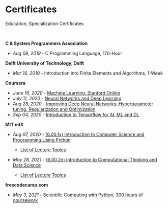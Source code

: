 # Certificates  
Education, Specialization Certificates 

<p>&nbsp;</p>

**C & System Programmers Association**
- *Aug 08,  2019* -	C Programming Language, 170-Hour

**Delft University of Technology, Delft**
- *Mar 16,  2019* -	Introduction into Finite Elements and Algorithms, 1-Week


**Coursera**
- *June 16, 2020* - [Machine Learning, Stanford Online](https://www.coursera.org/account/accomplishments/certificate/XSGXUK2MG5HV)  
- *July 11, 2020*	- [Neural Networks and Deep Learning](https://www.coursera.org/account/accomplishments/certificate/B42UELSV5N9G)  
- *Aug 28,  2020*	- [Improving Deep Neural Networks: Hyperparameter tuning, Regularization and Optimization](https://www.coursera.org/account/accomplishments/certificate/RVR3MTM8GD8D)  
- *Sep 04,  2020*	- [Introduction to Tensorflow for AI, ML and DL](https://www.coursera.org/account/accomplishments/certificate/TH67TVQMQT65)


**MIT edX**  
- *Aug 07,  2020*	- [(6.00.1x) Introduction to Computer Science and Programming Using Python](https://courses.edx.org/certificates/cc28722de3bd47cca7a3b64692a756a0)  
  - [List of Lecture Topics](https://prod-edxapp.edx-cdn.org/assets/courseware/v1/9656f87048ee1595edb53dd18dfe4c99/asset-v1:MITx+6.00.1x+2T2020+type@asset+block@6001x_syllabus.pdf)

- *May 28,  2021* -	[(6.00.2x) Introduction to Computational Thinking and Data Science](https://courses.edx.org/certificates/d141481518bd459692dd7c2470a0e2da)  
    - [List of Lecture Topics](https://courses.edx.org/assets/courseware/v1/8081c5865b3b47a8de38de4ac59786ae/asset-v1:MITx+6.00.2x+1T2021+type@asset+block@6002x_syllabus.pdf)


**freecodecamp.com**  
- *May 3,   2021* - [Scientific Computing with Python, 300 hours of coursework](https://www.freecodecamp.org/certification/fccaafa3335-b796-48f4-b55f-b480feb652b3/scientific-computing-with-python-v7)
